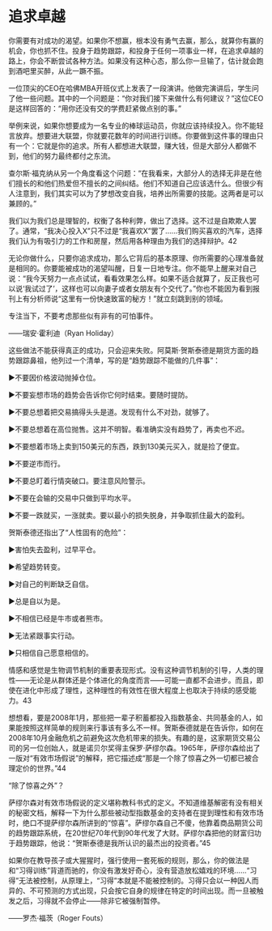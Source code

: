 # 追求卓越

你需要有对成功的渴望。如果你不想赢，根本没有勇气去赢，那么，就算你有赢的机会，你也抓不住。投身于趋势跟踪，和投身于任何一项事业一样，在追求卓越的路上，你会不断尝试各种方法。如果没有这种心态，那么你一旦输了，估计就会跑到酒吧里买醉，从此一蹶不振。

一位顶尖的CEO在哈佛MBA开班仪式上发表了一段演讲。他做完演讲后，学生问了他一些问题。其中的一个问题是：“你对我们接下来做什么有何建议？”这位CEO是这样回答的：“用你还没有交的学费赶紧做点别的事。”

举例来说，如果你想要成为一名专业的棒球运动员，你就应该持续投入。你不能轻言放弃。想要进大联盟，你就要花数年的时间进行训练。你要做到这件事的理由只有一个：它就是你的追求。所有人都想进大联盟，赚大钱，但是大部分人都做不到，他们的努力最终都付之东流。

查尔斯·福克纳从另一个角度看这个问题：“在我看来，大部分人的选择无非是在他们擅长的和他们热爱但不擅长的之间纠结。他们不知道自己应该选什么。但很少有人注意到，我们其实可以为了梦想改变自我，培养出所需要的技能。这两者是可以兼顾的。”

我们以为我们总是理智的，权衡了各种利弊，做出了选择。这不过是自欺欺人罢了。通常，“我决心投入X”只不过是“我喜欢X”罢了……我们购买喜欢的汽车，选择我们认为有吸引力的工作和房屋，然后用各种理由为我们的选择辩护。42

无论你做什么，只要你追求成功，那么它背后的基本原理、你所需要的心理准备就是相同的。你要能被成功的渴望叫醒，日复一日地专注。你不能早上醒来对自己说：“我今天努力一点点试试，看看效果怎么样。如果不适合就算了，反正我也可以说‘我试过了’，这样也可以向妻子或者女朋友有个交代了。”你也不能因为看到报刊上有分析师说“这里有一份快速致富的秘方！”就立刻跳到别的领域。

专注当下，不要考虑那些似有非有的可怕事件。

——瑞安·霍利迪（Ryan Holiday）

这些做法不能获得真正的成功，只会迎来失败。阿莫斯·贺斯泰德是期货方面的趋势跟踪鼻祖，他列过一个清单，写的是“趋势跟踪不能做的几件事”：

►不要因价格波动抛掉仓位。

►不要妄想市场的趋势会告诉你它何时结束。要随时提防。

►不要总想着把交易搞得头头是道。发现有什么不对劲，就够了。

►不要总想着在高位抛售。这并不明智。看准确实没有趋势了，再卖也不迟。

►不要想着市场上卖到150美元的东西，跌到130美元买入，就是捡了便宜。

►不要逆市而行。

►不要总盯着行情突破口。要注意风险警示。

►不要在会输的交易中只做到平均水平。

►不要一跌就买，一涨就卖。要以最小的损失脱身，并争取抓住最大的盈利。

贺斯泰德还指出了“人性固有的危险”：

►害怕失去盈利，过早平仓。

►希望趋势转变。

►对自己的判断缺乏自信。

►总是自以为是。

►不相信已经是牛市或者熊市。

►无法紧跟事实行动。

►只相信自己愿意相信的。

情感和感觉是生物调节机制的重要表现形式。没有这种调节机制的引导，人类的理性——无论是从群体还是个体进化的角度而言——可能一直都不会进步。而且，即使在进化中形成了理性，这种理性的有效性在很大程度上也取决于持续的感受能力。43

想想看，要是2008年1月，那些把一辈子积蓄都投入指数基金、共同基金的人，如果能按照这样简单的规则来行事该有多么不一样。贺斯泰德就是在告诉你，如何在2008年10月金融危机之前避免这次危机带来的损失。有趣的是，这家期货交易公司的另一位创始人，就是诺贝尔奖得主保罗·萨缪尔森。1965年，萨缪尔森给出了一版对“有效市场假说”的解释，把它描述成“那是一个除了惊喜之外一切都已被合理定价的世界。”44

“除了惊喜之外”？

萨缪尔森对有效市场假说的定义堪称教科书式的定义。不知道维基解密有没有相关的秘密文档，解释一下为什么那些被动型指数基金的支持者在提到理性和有效市场时，绝口不提萨缪尔森所讲到的“惊喜”。萨缪尔森自己不傻，他靠着商品期货公司的趋势跟踪系统，在20世纪70年代到90年代发了大财。萨缪尔森把他的财富归功于趋势跟踪，他说：“贺斯泰德是我所认识的最杰出的投资者。”45

如果你在教导孩子或大猩猩时，强行使用一套死板的规则，那么，你的做法是和“习得训练”背道而驰的，你没有激发好奇心，没有营造放松嬉戏的环境……“习得”无法被控制，从原理上，“习得”本就是不能被控制的。习得只会以一种因人而异的、不可预测的方式出现，只会按它自身的规律在特定的时间出现。而一旦被触发之后，习得就不会停止——除非它被强制暂停。

——罗杰·福茨（Roger Fouts）